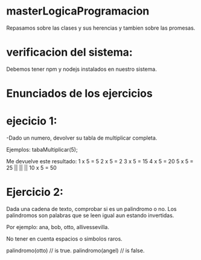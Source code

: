 # masterLogicaProgramacion

Repasamos sobre las clases y sus herencias y tambien sobre las promesas. 

# verificacion del sistema: 

Debemos tener npm y nodejs instalados en nuestro sistema.

#       Enunciados de los ejercicios
# ejecicio 1: 
-Dado un numero, devolver su tabla de multiplicar completa.

  Ejemplos: 
tabaMultiplicar(5);

  Me devuelve este resultado: 
1 x 5 = 5
2 x 5 = 2
3 x 5 = 15
4 x 5 = 20
5 x 5 = 25 
||  || || 
10 x 5 = 50


# Ejercicio 2: 

Dada una cadena de texto, comprobar si es un palindromo o no. 
Los palindromos son palabras que se leen igual aun estando invertidas.

Por ejemplo: 
ana, bob, otto, allivessevilla.

No tener en cuenta espacios o simbolos raros.


palindromo(otto) // is true.
palindromo(angel) // is false.